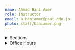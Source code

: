 ```yaml
---
name: Ahmad Bani Amer
role: Instructor
email: a.baniamer@psut.edu.jo
photo: staff/baniamer.png
---
```

<details class="jtd-accordion">
  <summary>Sections</summary>
  <ul>
    <li><b>Section 1:</b> MoWe &nbsp;8:00 AM - &nbsp;9:30 AM @ <code>IT203</code></li>
    <li><b>Section 3:</b> SuTuTh 9:00 AM - 10:00 AM @ <code>IT204</code></li>
    <li><b>Section 9:</b> MoWe 11:00 AM - 12:30 PM @ <code>IT203</code></li>
  </ul>
</details>

<details class="jtd-accordion">
  <summary>Office Hours</summary>
  <ul>
    <li><b>SuTuTh</b>: 10:00 AM - 11:00 AM</li>
    <li><b>MoWe</b>: 9:30 AM - 11:30 AM</li>
  </ul>
</details>